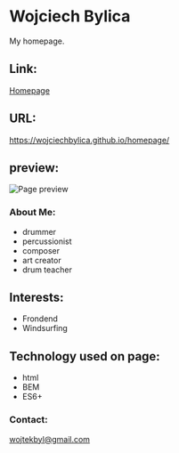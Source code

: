 
# Wojciech Bylica
My homepage.
## Link:
[Homepage](https://wojciechbylica.github.io/homepage/)
## URL:
https://wojciechbylica.github.io/homepage/

## preview:
![Page preview](images/homepagePreviewVer1.gif)
 ### About Me:
 - drummer
 - percussionist
 - composer
 - art creator
 - drum teacher

##  Interests:
- Frondend
- Windsurfing

## Technology used on page:
- html
- BEM
- ES6+

### Contact:
wojtekbyl@gmail.com

